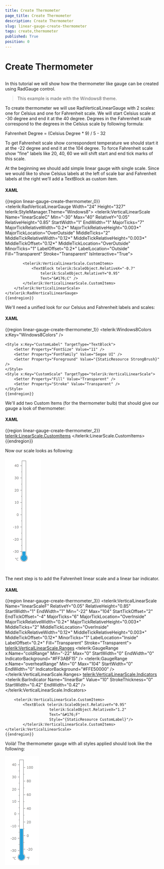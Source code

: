```yaml
---
title: Create Thermometer
page_title: Create Thermometer
description: Create Thermometer
slug: linear-gauge-create-thermometer
tags: create,thermometer
published: True
position: 0
---
```


# Create Thermometer



## 

In this tutorial we will show how the thermometer like gauge can be created using RadGauge control.

>This example is made with the Windows8 theme.

To create thermometer we will use RadVerticalLinearGauge with 2 scales: one for Celsius and one for Fahrenheit scale. We will start Celsius scale at -30 degree and end it at the 40 degree. Degrees in the Fahrenheit scale correspond to the degrees in the Celsius scale by following formula:

Fahrenheit Degree = (Celsius Degree * 9) / 5 - 32

To get Fahrenheit scale show correspondent temperature we should start it at the -22 degree and end it at the 104 degree. To force Fahrenheit scale show "fine" labels like 20, 40, 60 we will shift start and end tick marks of this scale.

At the beginning we should add simple linear gauge with single scale. Since we would like to show Celsius labels at the left of scale bar and Fahrenheit labels at the right we'll add a TextBlock as custom item.

#### __XAML__

{{region linear-gauge-create-thermometer_0}}
	<telerik:RadVerticalLinearGauge Width="24" Height="327" telerik:StyleManager.Theme="Windows8">
	    <telerik:VerticalLinearScale Name="linearScaleC"
	            Min="-30"
	            Max="40"
	            RelativeY="0.05"
	            RelativeHeight="0.85"
	            StartWidth="1"
	            EndWidth="1"
	            MajorTicks="7"
	            MajorTickRelativeWidth="0.2*"
	            MajorTickRelativeHeight="0.003*"
	            MajorTickLocation="OverOutside"
	            MiddleTicks="2"
	            MiddleTickRelativeWidth="0.12*"
	            MiddleTickRelativeHeight="0.003*"
	            MiddleTickOffset="0.12*"
	            MiddleTickLocation="OverOutside"
	            MinorTicks="1" 
	            LabelOffset="0.2*"
	            LabelLocation="Outside"
	            Fill="Transparent"
	            Stroke="Transparent"
	            IsInteractive="True">
	
	        <telerik:VerticalLinearScale.CustomItems>
	            <TextBlock telerik:ScaleObject.RelativeX="-0.7"
	                telerik:ScaleObject.RelativeY="0.95"
	                Text="&#176;C" />
	        </telerik:VerticalLinearScale.CustomItems>
	    </telerik:VerticalLinearScale>
	</telerik:RadVerticalLinearGauge>
	{{endregion}}





We'll need a unified look for our Celsius and Fahrenheit labels and scales:

#### __XAML__

{{region linear-gauge-create-thermometer_1}}
	<telerik:Windows8Colors x:Key="Windows8Colors" />
	<SolidColorBrush x:Key="AccentBrush" Color="{Binding Source={StaticResource Windows8Colors}, Path=Palette.AccentColor}" />
	<SolidColorBrush x:Key="StrongBrush" Color="{Binding Source={StaticResource Windows8Colors}, Path=Palette.StrongColor}" />
	
	<Style x:Key="CustomLabel" TargetType="TextBlock">
	    <Setter Property="FontSize" Value="11" />
	    <Setter Property="FontFamily" Value="Segoe UI" />
	    <Setter Property="Foreground" Value="{StaticResource StrongBrush}" />
	</Style>
	<Style x:Key="CustomScale" TargetType="telerik:VerticalLinearScale">
	    <Setter Property="Fill" Value="Transparent" />
	    <Setter Property="Stroke" Value="Transparent" />
	</Style>
	{{endregion}}



We'll add two Custom Items (for the thermometer bulb) that should give our gauge a look of thermometer:

#### __XAML__

{{region linear-gauge-create-thermometer_2}}
	<telerik:LinearScale.CustomItems>
	    <Path Data="M5.5,-276.2 L18.5,-276.2 L18.5,25.51 L18.88,25.78 C21.68,27.88 23.5,31.23 23.5,35 C23.5,41.35 18.35,46.5 12,46.5 C5.65,46.5 0.5,41.35 0.5,35 C0.5,31.23 2.32,27.88 5.12,25.78 L5.5,25.51 z" 
	            Stretch="Fill" Stroke="#FF767676"
	            telerik:ScaleObject.RelativeWidth="1*"
	            telerik:ScaleObject.RelativeHeight="1*"/>
	    <Path Data="M5,0 L15,0 L15,3 L15,12.4 L15.2,12.4 C18,14.2 20,17.4 20,21 C20,26.5 15.5,31 10,31 C4.5,31 0,26.5 0,21 C0,17.4 2,14.2 5,12.4 L5,12.3 L5,3 z"
	            Width="20" Height="31"
	            Margin="2,0,0,0"
	            Stretch="Fill" 
	            Fill="{StaticResource AccentBrush}"
	            telerik:ScaleObject.RelativeX="0"
	            telerik:ScaleObject.RelativeY="0.899"  />
	    <TextBlock telerik:ScaleObject.RelativeX="-0.7"
					telerik:ScaleObject.RelativeY="0.95"
					Text="&#176;C"
	                Style="{StaticResource CustomLabel}"/>
	</telerik:LinearScale.CustomItems>
	{{endregion}}



Now our scale looks as following:

![](images/CelsiusAndFahrenheit.png)

The next step is to add the Fahrenheit linear scale and a linear bar indicator.

#### __XAML__

{{region linear-gauge-create-thermometer_3}}
	<telerik:VerticalLinearScale Name="linearScaleF"
							RelativeY="0.05"
							RelativeHeight="0.85"
							StartWidth="1"
							EndWidth="1"
							Min="-22"
							Max="104"
							StartTickOffset="2"
							EndTickOffset="-4"
							MajorTicks="6"
							MajorTickLocation="OverInside"
	                        MajorTickRelativeWidth="0.2*"
							MajorTickRelativeHeight="0.003*"
							MiddleTicks="2"
							MiddleTickLocation="OverInside"
	                        MiddleTickRelativeWidth="0.12*"
							MiddleTickRelativeHeight="0.003*"
	                        MiddleTickOffset="0.12*"
							MinorTicks="1" 
	                        LabelLocation="Inside"
							LabelOffset="0.2*"
	                        Fill="Transparent"
	                        Stroke="Transparent">
	    <telerik:VerticalLinearScale.Ranges>
	        <telerik:GaugeRange x:Name="coldRange"
								Min="-22"
								Max="0"
								StartWidth="0"
								EndWidth="0"
	                            IndicatorBackground="#FF3ABF15" />
	        <telerik:GaugeRange x:Name="overheatRange"
								Min="0"
								Max="104"
								StartWidth="0"
								EndWidth="0"
	                            IndicatorBackground="#FFE50000" />
	    </telerik:VerticalLinearScale.Ranges>
	    <telerik:VerticalLinearScale.Indicators>
	        <telerik:BarIndicator Name="linearBar"
									Value="10"
	                                StrokeThickness="0"
	                                StartWidth="0.42"
	                                EndWidth="0.42" />
	        </telerik:VerticalLinearScale.Indicators>
	
	    <telerik:VerticalLinearScale.CustomItems>              
	        <TextBlock telerik:ScaleObject.RelativeY="0.95"
	                    telerik:ScaleObject.RelativeX="1.2"
						Text="&#176;F"
	                    Style="{StaticResource CustomLabel}"/>
	        </telerik:VerticalLinearScale.CustomItems>
	</telerik:VerticalLinearScale>
	{{endregion}}





Voilà! The thermometer gauge with all styles applied should look like the following: 



![](images/Thermometer.png)
